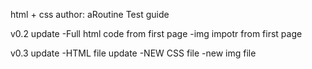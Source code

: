 html + css
author: aRoutine
Test guide

v0.2 update
-Full html code from first page
-img impotr from first page

v0.3 update
-HTML file update
-NEW CSS file
-new img file